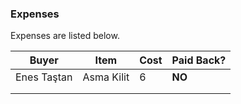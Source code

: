 ### Expenses

Expenses are listed below.

| Buyer  | Item  | Cost  | Paid Back?  |
|---|---|---|---|
| Enes Taştan  | Asma Kilit  | 6|  **NO**  |
|   |   |   |   |
|   |   |   |   |
